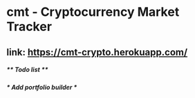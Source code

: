 # cmt - Cryptocurrency Market Tracker

## link: https://cmt-crypto.herokuapp.com/

##### ** Todo list **

##### * Add portfolio builder * 
